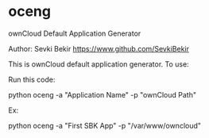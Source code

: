 # oceng
ownCloud Default Application Generator

Author: Sevki Bekir
https://www.github.com/SevkiBekir

This is ownCloud default application generator.
To use:

Run this code:

python oceng -a "Application Name" -p "ownCloud Path"

Ex:

python oceng -a "First SBK App" -p "/var/www/owncloud"
